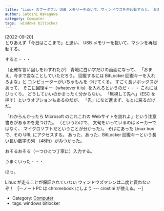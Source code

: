 ```yaml
---
title: "Linux のブータブル USB メモリーをぬいて、ウィンドウズを再起動すると、「おまえ今まで変なことしてただろう、このまま簡単にウィンドウズが開くと思ったら大間違いだぜ」と Microsoft に啖呵をきられた"
author: Satoshi Nakagawa
category: Computer
tags:  windows bitlocker
---
```


[2022-09-20]  
 とりあえず「今日はここまで」と思い、
USB メモリーを抜いて、マシンを再起動する。

 すると・・・

 （正確な言い回しをわすれたが）
青地に白い字だけの画面になって、
「おまえ、今まで変なことしていただろう。
回復するには BitLocker 回復キーを入れろよな」と
コンピューターがいちゃもんを
つけてくる。
すごく長いボックスがあって、
そこに回復キー（whatever it is）を入れろというのだ・・・
これにはびっくり。
どうしていいのかまったく分からない。
「無視して先へ」（ESC を押す）というオプションもあるのだが、
「先」になど進まず、もとに戻るだけだ。

 「わからんかったら Microsoft のこれこれの
Webサイトを訪れよ」という注意書きがあるのを見つけた。
（というわけで、
文句をいっているのはメーカーではなく、
マイクロソフトだということが分かった）。
そばにあった Linux box で、その URL にアクセスする。
あった、あった、BitLocker 回復キーという長い長い数字の列
（48桁）がみつかった。

 おそるおそる（一つひとつ丁寧に）入力する。

 うまくいった・・・

 ほっ。

 Linux が走ることが保証されていない
ウィンドウズマシンは二度と買わないぞ！
［--ノートPC は chromebook にしよう --- crostini が使える。--］

- Category: [Computer](/categories.html#Computer)
- tags:  windows bitlocker
